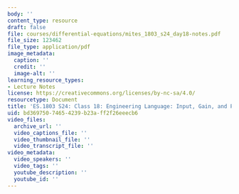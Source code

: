 ```yaml
---
body: ''
content_type: resource
draft: false
file: courses/differential-equations/mites_1803_s24_day18-notes.pdf
file_size: 123462
file_type: application/pdf
image_metadata:
  caption: ''
  credit: ''
  image-alt: ''
learning_resource_types:
- Lecture Notes
license: https://creativecommons.org/licenses/by-nc-sa/4.0/
resourcetype: Document
title: 'ES.1803 S24: Class 18: Engineering Language: Input, Gain, and Phase Lag'
uid: bd369750-7465-4239-b23a-ff2f26eeecb6
video_files:
  archive_url: ''
  video_captions_file: ''
  video_thumbnail_file: ''
  video_transcript_file: ''
video_metadata:
  video_speakers: ''
  video_tags: ''
  youtube_description: ''
  youtube_id: ''
---
```

